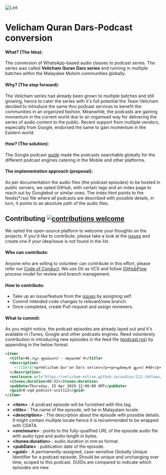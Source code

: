 ![Lint](https://github.com/sajadhaja/velicham-onlive.github.io/workflows/Lint/badge.svg?branch=master)

# Velicham Quran Dars-Podcast conversion

#### What? (The Idea):
The conversion of WhatsApp-based audio classes to podcast series. The series was called **Velicham Quran Dars series** and running in multiple batches within the Malayalee Mulsim communities globally.

#### Why? (The step forward):
The Velicham series had already been grown to multiple batches and still growing, hence to cater the series with it's full potential the Team Velicham decided to introduce the same thru podcast services to benefit the communities in an organized fashion. Meanwhile, the podcasts are gaining momentum in the current world due to an organised way for delivering the series of audio content to the public. Recent support from multiple vendors, especially from Google, endorsed the same to gain momentum in the Eastern world.

#### How? (The solution):
The Google podcast [guide](https://developers.google.com/search/docs/data-types/podcast) made the podcasts searchable globally for the different podcast engines catering in the Mobile and other platforms.

#### The implementation approach (proposal):
As per documentation the audio files (the podcast episodes) to be hosted in public servers, we opted GitHub, with certain tags and an index page to reach out by Googlebot or similar ones. The index.html points to the feeds(\*.rss) file where all podcasts are described with possible details, in turn, it points to an absolute path of the audio files.

## Contributing [![contributions welcome](https://img.shields.io/badge/contributions-welcome-brightgreen.svg?style=flat)](https://github.com/velicham-onlive/velicham-onlive.github.io/issues)

We opted the open-source platform to welcome your thoughts on the projects. If you'd like to contribute, please take a look at the [issues](https://github.com/velicham-onlive/velicham-onlive.github.io/issues) and create one if your idea/issue is not found in the list.

#### Who can contribute:
Anyone who are willing to volunteer can contribute in this effort, please refer our [Code of Conduct](https://github.com/velicham-onlive/velicham-onlive.github.io/blob/master/CODE_OF_CONDUCT.md).
We use Git as VCS and follow [GitHubFlow](https://guides.github.com/introduction/flow/) process model for review and branch management.

#### How to contribute:

- Take up an issue/feature from the [issues](https://github.com/velicham-onlive/velicham-onlive.github.io/issues) by assigning self.
- Commit intended code changes to relevant/new branch.
- Once completed, create Pull-request and assign reviewers.

#### What to commit:
As you might notice, the podcast episodes are already layed out and it's available in iTunes, Google and other podcasts engines. Need volunterely contribution in introducing new episodes in the feed file ([podcast.rss](https://github.com/velicham-onlive/velicham-onlive.github.io/blob/master/podcast.rss)) by appending in the below format.

```xml
<item>
  <title>46.സൂറ ഇഖ്‌ലാസ് - ആയത്ത് 4</title>
  <description>
    <![CDATA[<p>Velicham Qur'an Dars series</p><p>ഖുർആൻ ക്ലാസ് #46</p><p>💠Surah Al-Iklas💠<br />ആയത്ത്-4</p><p>وَلَمْ يَكُن لَّهُۥ كُفُوًا أَحَدٌۢ <br /> അവനു തുല്യനായി ആരുമില്ല.</p><p>🔸Admin Team Onlive🔸</p>]]>
  </description>
  <enclosure url="https://velicham-onlive.github.io/audios/112-ikhlaas/8-vqd-podcast-unit112.m4a" type="audio/m4a" length="708000"/>
  <itunes:duration>06:52</itunes:duration>
  <pubDate>Thursday, 25 Apr ‎2019 ‏‎12:00:00 GMT</pubDate>
  <guid>8-vqd-podcast-unit112</guid>
</item>
```

- **&lt;item&gt;** : A podcast episode will be furnished with this tag.
- **&lt;title&gt;** : The name of the episode, will be in Malayalam locale.
- **&lt;description&gt;** : The description about the episode with possible details. It might contain multiple locale hence it is recommended to be wrapped with CDATA.
- **&lt;enclosure&gt;** : points to the fully-qualified URL of the episode audio file with audio type and audio length in bytes.
- **&lt;itunes:duration&gt;** : audio duration in mm:ss format.
- **&lt;pubDate&gt;** : publication date of the episode.
- **&lt;guid&gt;** : A permanently-assigned, case-sensitive Globally Unique Identifier for a podcast episode. Should be unique and unchanging over time, scoped to this podcast. GUIDs are compared to indicate which episodes are new.
  
